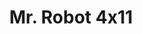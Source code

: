 ---
layout: episodio
title: "Mr. Robot 4x11"
url_serie_padre: 'mr-robot-temporada-4'
category: 'series'
capitulo: 'yes'
anio: '2019'
prev: 'capitulo-10'
proximo: ''
sandbox: allow-same-origin allow-forms
idioma: 'Subtitulado'
calidad: 'Full HD'
subtitulo: 'si'
reproductor: fembed
image_banner: 'https://res.cloudinary.com/imbriitneysam/image/upload/v1546988735/robot3-banner-min.jpg'
reproductores: ["https://player.cuevana2.io/irgotoolp.php?url=eTllbW9hZHpYNURLejlaalg2T3BsYy9PMHNTV29hYWVuY3JYMEpHVm9LRm9uWlRYbTVLQWRadXlmcUtRMEphbmFRPT0&sub=https://sub.cuevana2.io/vtt-sub/sub7/Mr.Robot.S04E11.vtt","https://movidy.co/AUTOR/e2003292/3"]
tags:
- Drama
---